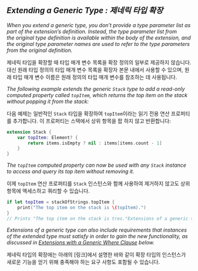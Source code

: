 ## *Extending a Generic Type : 제네릭 타입 확장*

*When you extend a generic type, you don’t provide a type parameter list as part of the extension’s definition. Instead, the type parameter list from the original type definition is available within the body of the extension, and the original type parameter names are used to refer to the type parameters from the original definition.*

제네릭 타입을 확장할 때 타입 매개 변수 목록을 확장 정의의 일부로 제공하지 않습니다. 대신 원래 타입 정의의 타입 매개 변수 목록을 확장자 본문 내에서 사용할 수 있으며, 원래 타입 매개 변수 이름은 원래 정의의 타입 매개 변수를 참조하는 데 사용됩니다.

*The following example extends the generic `Stack` type to add a read-only computed property called `topItem`, which returns the top item on the stack without popping it from the stack:*

다음 예제는 일반적인 `Stack` 타입을 확장하여 `topItem`이라는 읽기 전용 연산 프로퍼티를 추가합니다. 이 프로퍼티는 스택에서 상위 항목을 팝 하지 않고 반환합니다:

```swift
extension Stack {
    var topItem: Element? {
        return items.isEmpty ? nil : items[items.count - 1]
    }
}
```

*The `topItem` computed property can now be used with any `Stack` instance to access and query its top item without removing it.*

이제 `topItem` 연산 프로퍼티를 `Stack` 인스턴스와 함께 사용하여 제거하지 않고도 상위 항목에 액세스하고 쿼리할 수 있습니다.

```swift
if let topItem = stackOfStrings.topItem {
    print("The top item on the stack is \(topItem).")
}
// Prints "The top item on the stack is tres."Extensions of a generic type can also include requirements that instances of the extended type must satisfy in order to gain the new functionality, as discussed in [Extensions with a Generic Where Clause](https://docs.swift.org/swift-book/documentation/the-swift-programming-language/generics#Extensions-with-a-Generic-Where-Clause) below.
```

*Extensions of a generic type can also include requirements that instances of the extended type must satisfy in order to gain the new functionality, as discussed in [Extensions with a Generic Where Clause](https://docs.swift.org/swift-book/documentation/the-swift-programming-language/generics#Extensions-with-a-Generic-Where-Clause) below.*

제네릭 타입의 확장에는 아래의 [링크]에서 설명한 바와 같이 확장 타입의 인스턴스가 새로운 기능을 얻기 위해 충족해야 하는 요구 사항도 포함될 수 있습니다. 
